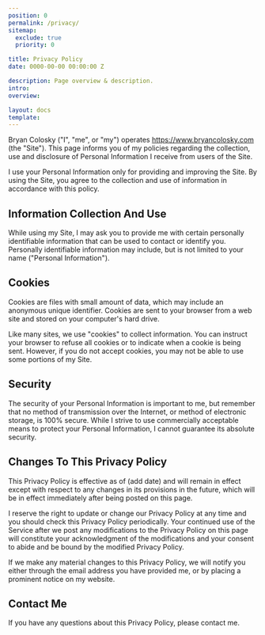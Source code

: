 ```yaml
---
position: 0
permalink: /privacy/
sitemap:
  exclude: true
  priority: 0

title: Privacy Policy
date: 0000-00-00 00:00:00 Z

description: Page overview & description.
intro:
overview:

layout: docs
template:
---
```


Bryan Colosky ("I", "me", or "my") operates https://www.bryancolosky.com (the "Site"). This page informs you of my policies regarding the collection, use and disclosure of Personal Information I receive from users of the Site.

I use your Personal Information only for providing and improving the Site. By using the Site, you agree to the collection and use of information in accordance with this policy.

## Information Collection And Use

While using my Site, I may ask you to provide me with certain personally identifiable information that can be used to contact or identify you. Personally identifiable information may include, but is not limited to your name ("Personal Information").

## Cookies

Cookies are files with small amount of data, which may include an anonymous unique identifier. Cookies are sent to your browser from a web site and stored on your computer's hard drive.

Like many sites, we use "cookies" to collect information. You can instruct your browser to refuse all cookies or to indicate when a cookie is being sent. However, if you do not accept cookies, you may not be able to use some portions of my Site.

## Security

The security of your Personal Information is important to me, but remember that no method of transmission over the Internet, or method of electronic storage, is 100% secure. While I strive to use commercially acceptable means to protect your Personal Information, I cannot guarantee its absolute security.

## Changes To This Privacy Policy

This Privacy Policy is effective as of (add date) and will remain in effect except with respect to any changes in its provisions in the future, which will be in effect immediately after being posted on this page.

I reserve the right to update or change our Privacy Policy at any time and you should check this Privacy Policy periodically. Your continued use of the Service after we post any modifications to the Privacy Policy on this page will constitute your acknowledgment of the modifications and your consent to abide and be bound by the modified Privacy Policy.

If we make any material changes to this Privacy Policy, we will notify you either through the email address you have provided me, or by placing a prominent notice on my website.

## Contact Me

If you have any questions about this Privacy Policy, please contact me.

